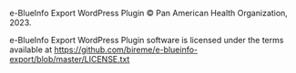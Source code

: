 e-BlueInfo Export WordPress Plugin © Pan American Health Organization, 2023.

e-BlueInfo Export WordPress Plugin software is licensed under the terms available at https://github.com/bireme/e-blueinfo-export/blob/master/LICENSE.txt
